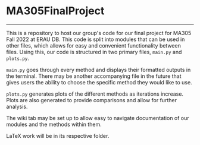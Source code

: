 # MA305FinalProject
---
This is a repository to host our group's code for our final project for MA305 Fall 2022 at ERAU DB. This code is split into modules that can be used in other files, which allows for easy and convenient functionality between files. Using this, our code is structured in two primary files, `main.py` and `plots.py`.

`main.py` goes through every method and displays their formatted outputs in the terminal. There may be another accompanying file in the future that gives users the ability to choose the specific method they would like to use.

`plots.py` generates plots of the different methods as iterations increase. Plots are also generated to provide comparisons and allow for further analysis.

The wiki tab may be set up to allow easy to navigate documentation of our modules and the methods within them.

LaTeX work will be in its respective folder.